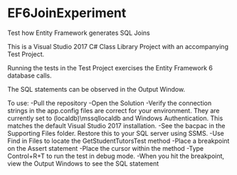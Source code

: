 # EF6JoinExperiment
Test how Entity Framework generates SQL Joins

This is a Visual Studio 2017 C# Class Library Project with an accompanying Test Project.

Running the tests in the Test Project exercises the Entity Framework 6 database calls.

The SQL statements can be observed in the Output Window.

To use:
-Pull the repository
-Open the Solution
-Verify the connection strings in the app.config files are correct for your environment.  They are currently set to (localdb)\mssqllocaldb and Windows Authentication.  This matches the default Visual Studio 2017 installation.
-See the bacpac in the Supporting Files folder.  Restore this to your SQL server using SSMS.
-Use Find in Files to locate the GetStudentTutorsTest method
-Place a breakpoint on the Assert statement
-Place the cursor within the method
-Type Control+R+T to run the test in debug mode.
-When you hit the breakpoint, view the Output Windows to see the SQL statement

